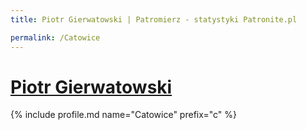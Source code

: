 ```yaml
---
title: Piotr Gierwatowski | Patromierz - statystyki Patronite.pl

permalink: /Catowice
---
```


# [Piotr Gierwatowski](https://patronite.pl/Catowice)

{% include profile.md name="Catowice" prefix="c" %}
